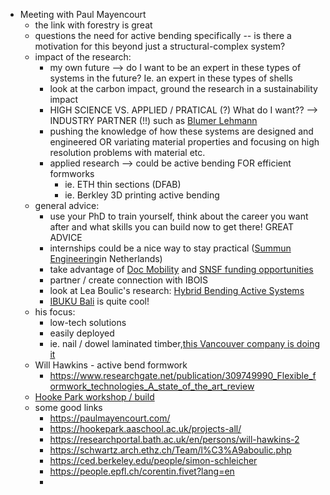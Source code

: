 - Meeting with Paul Mayencourt
	- the link with forestry is great
	- questions the need for active bending specifically -- is there a motivation for this beyond just a structural-complex system?
	- impact of the research:
		- my own future --> do I want to be an expert in these types of systems in the future? Ie. an expert in these types of shells
		- look at the carbon impact, ground the research in a sustainability impact
		- HIGH SCIENCE VS. APPLIED / PRATICAL (?) What do I want?? --> INDUSTRY PARTNER (!!) such as [Blumer Lehmann](https://www.blumer-lehmann.com/)
		- pushing the knowledge of how these systems are designed and engineered OR variating material properties and focusing on high resolution problems with material etc.
		- applied research --> could be active bending FOR efficient formworks
			- ie. ETH thin sections (DFAB)
			- ie. Berkley 3D printing active bending
	- general advice:
		- use your PhD to train yourself, think about the career you want after and what skills you can build now to get there! GREAT ADVICE
		- internships could be a nice way to stay practical ([Summun Engineering](https://www.summum.engineering/)in Netherlands)
		- take advantage of [Doc Mobility](https://www.epfl.ch/education/phd/doctoral-studies-structure/customized-curricula/epfl-doc-mobility/) and [SNSF funding opportunities](https://www.epfl.ch/campus/services/finance/services-of-the-vice-presidency-of-financ/fund-management/the-swiss-national-science-foundation/)
		- partner / create connection with IBOIS
		- look at Lea Boulic's research: [Hybrid Bending Active Systems](https://www.ingentaconnect.com/content/iass/piass/2018/00002018/00000028/art00003)
		- [IBUKU Bali](https://www.google.com/url?sa=t&rct=j&q=&esrc=s&source=web&cd=&ved=2ahUKEwiHgo6t9c-BAxUB76QKHTifAjgQFnoECBUQAQ&url=https%3A%2F%2Fibuku.com%2F&usg=AOvVaw3lE2cfR3oa5Mey2gwGGoi5&opi=89978449) is quite cool!
	- his focus:
		- low-tech solutions
		- easily deployed
		- ie. nail / dowel laminated timber,[this Vancouver company is doing it](https://mercermasstimber.com/)
	- Will Hawkins - active bend formwork
		- https://www.researchgate.net/publication/309749990_Flexible_formwork_technologies_A_state_of_the_art_review
	- [Hooke Park workshop / build](https://designandmake.aaschool.ac.uk/team/)
	- some good links
		- https://paulmayencourt.com/
		- https://hookepark.aaschool.ac.uk/projects-all/
		- https://researchportal.bath.ac.uk/en/persons/will-hawkins-2
		- https://schwartz.arch.ethz.ch/Team/l%C3%A9aboulic.php
		- https://ced.berkeley.edu/people/simon-schleicher
		- https://people.epfl.ch/corentin.fivet?lang=en
		-